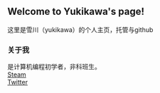 ## Welcome to Yukikawa's page!

 这里是雪川（yukikawa）的个人主页，托管与github  
### 关于我  
是计算机编程初学者，非科班生。  
[Steam](https://steamcommunity.com/id/furry-yuki)  
[Twitter](https://twitter.com/yukikawaqaq)

